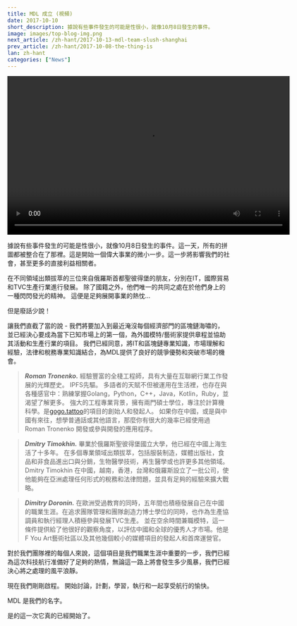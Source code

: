 ```yaml
---
title: MDL 成立 (視頻)
date: 2017-10-10
short_description: 據說有些事件發生的可能是性很小，就像10月8日發生的事件。
image: images/top-blog-img.png
next_article: /zh-hant/2017-10-13-mdl-team-slush-shanghai
prev_article: /zh-hant/2017-10-08-the-thing-is
lan: zh-hant
categories: ["News"]
---
```


<video width="640" height="360" controls>
  <source src="https://ipfs.io/ipfs/QmeqKazV19qNmysr6yfuxmVujN2wq6fzJqZUZhqSSCRo46" type="video/mp4">
Your browser does not support the video tag.
</video>

據說有些事件發生的可能是性很小，就像10月8日發生的事件。這一天，所有的拼圖都被整合在了那裡。這是開始一個偉大事業的微小一步。這一步將影響我們的社會，甚至更多的直接利益相關者。

在不同領域出類拔萃的三位來自俄羅斯首都聖彼得堡的朋友，分別在IT，國際貿易和TVC生產行業進行發展。 除了國籍之外，他們唯一的共同之處在於他們身上的一種閃閃發光的精神。 這便是足夠展開事業的熱忱...

但是廢話少說！

讓我們直截了當的說 - 我們將要加入到最近淹沒每個經濟部門的區塊鏈海嘯的，並已經決心要成為當下已知市場上的第一個，為外國模特/藝術家提供章程並協助其活動和生產行業的項目。 我們已經同意，將IT和區塊鏈專業知識，市場理解和經驗，法律和稅務專業知識結合，為MDL提供了良好的競爭優勢和突破市場的機會。


> ***Roman Tronenko.*** 經驗豐富的全棧工程師，具有大量在互聯網行業工作發展的光輝歷史。 IPFS先驅。 多語者的天賦不但被運用在生活裡，也存在與各種感官中：熟練掌握Golang，Python，C++，Java，Kotlin，Ruby，並渴望了解更多。 強大的工程專業背景，擁有兩門碩士學位，專注於計算機科學。是[gogo.tattoo](http://gogo.tattoo/)的項目的創始人和發起人。 如果你在中國，或是與中國有來往，想學普通話或其他語言，那麼你有很大的幾率已經使用過 Roman Tronenko 開發或參與開發的應用程序。

> ***Dmitry Timokhin.*** 畢業於俄羅斯聖彼得堡國立大學，他已經在中國上海生活了十多年。 在多個專業領域出類拔萃，包括服裝制造，媒體出版社，食品和非食品進出口與分銷，生物醫學技術，再生醫學或也許更多其他領域。Dmitry Timokhin 在中國，越南，香港，台灣和俄羅斯設立了一批公司，使他能夠在亞洲處理任何形式的稅務和法律問題，並具有足夠的經驗來擴大戰略。

> ***Dimitry Doronin.*** 在歐洲受過教育的同時，五年間也積極發展自己在中國的職業生涯。在追求團隊管理和團隊創造力博士學位的同時，也作為生產協調員和執行經理人積極參與發展TVC生產。 並在空余時間兼職模特，這一條件提供給了他很好的觀察角度，以評估中國和全球的優秀人才市場。他是F You Art藝術社區以及其他幾個較小的媒體項目的發起人和首席運營官。

對於我們團隊裡的每個人來說，這個項目是我們職業生涯中重要的一步，我們已經為這次科技航行准備好了足夠的熱情，無論這一路上將會發生多少風暴，我們已經決心將之處理的風平浪靜。

現在我們剛剛啟程。 開始討論，計劃，學習，執行和一起享受航行的愉快。

MDL 是我們的名字。

是的這一次它真的已經開始了。
